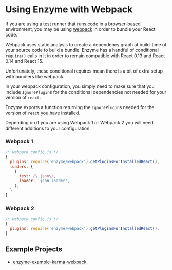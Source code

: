 # Using Enzyme with Webpack

If you are using a test runner that runs code in a browser-based environment, you may be using
[webpack]() in order to bundle your React code.

Webpack uses static analysis to create a dependency graph at build-time of your source code to
build a bundle. Enzyme has a handful of conditional `require()` calls in it in order to remain
compatible with React 0.13 and React 0.14 and React 15.

Unfortunately, these conditional requires mean there is a bit of extra setup with bundlers like
webpack.

In your webpack configuration, you simply need to make sure that you include `IgnorePlugin`s for
the conditional dependencies not needed for your version of `react`.

Enzyme exports a function returning the `IgnorePlugin`s needed for the version of `react` you have installed.

Depending on if you are using Webpack 1 or Webpack 2 you will need different additions to your configuration.

### Webpack 1

```js
/* webpack.config.js */
{
  plugins: require('enzyme/webpack').getPluginsForInstalledReact(),
  loaders: {
    {
      test: /\.json$/,
      loader: 'json-loader',
    },
  }
}
```

### Webpack 2

```js
/* webpack.config.js */
{
  plugins: require('enzyme/webpack').getPluginsForInstalledReact(),
}
```


## Example Projects

- [enzyme-example-karma-webpack](https://github.com/lelandrichardson/enzyme-example-karma-webpack)
